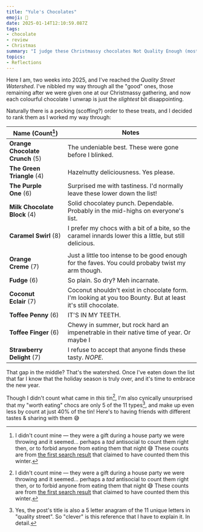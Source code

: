 ```yaml
---
title: "Yule's Chocolates"
emoji: 🍫
date: 2025-01-14T12:10:59.087Z
tags:
- chocolate
- review
- Christmas
summary: "I judge these Christmassy chocolates Not Quality Enough (most of the time)"
topics:
- Reflections
---
```

Here I am, two weeks into 2025, and I've reached the _Quality Street Watershed_. I've nibbled my way through all the "good" ones, those remaining after we were given one at our Christmassy gathering, and now each colourful chocolate I unwrap is just the _slightest_ bit disappointing.

Naturally there is a pecking (scoffing?) order to these treats, and I decided to rank them as I worked my way through:

| Name (Count[^1])                     | Notes                                                                                                        |
|--------------------------------------|--------------------------------------------------------------------------------------------------------------|
| **Orange Chocolate Crunch**&nbsp;(5) | The undeniable best. These were gone before I blinked.                                                       |
| **The Green Triangle**&nbsp;(4)      | Hazelnutty deliciousness. Yes please.                                                                        |
| **The Purple One**&nbsp;(6)          | Surprised me with tastiness. I'd normally leave these lower down the list!                                   |
| **Milk Chocolate Block**&nbsp;(4)    | Solid chocolatey punch. Dependable. Probably in the mid-highs on everyone's list.                            |
| **Caramel Swirl**&nbsp;(8)           | I prefer my chocs with a bit of a bite, so the caramel innards lower this a little, but still delicious.     |
|                                      |                                                                                                              |
| **Orange Creme**&nbsp;(7)            | Just a little too intense to be good enough for the faves. You could probaby twist my arm though.            |
| **Fudge**&nbsp;(6)                   | So plain. So dry‽ Meh incarnate.                                                                             |
| **Coconut Eclair**&nbsp;(7)          | Coconut shouldn't exist in chocolate form. I'm looking at you too Bounty. But at least it's still chocolate. |
| **Toffee Penny**&nbsp;(6)            | IT'S IN MY TEETH.                                                                                            |
| **Toffee Finger**&nbsp;(6)           | Chewy in summer, but rock hard an impenetrable in their native time of year. Or maybe I                      |
| **Strawberry Delight**&nbsp;(7)      | I refuse to accept that anyone finds these tasty. _NOPE._                                                    |

That gap in the middle? That's the watershed. Once I've eaten down the list that far I know that the holiday season is truly over, and it's time to embrace the new year.

Though I didn't count what came in _this_ tin[^1], I'm also cynically unsurprised that my "worth eating" chocs are only 5 of the 11 types[^2], and make up even less by count at just 40% of the tin! Here's to having friends with different tastes & sharing with them 😅

[^1]: I didn't count mine — they were a gift during a house party we were throwing and it seemed… perhaps a _tad_ antisocial to count them right then, or to forbid anyone from eating them that night 😅 These counts are from [the first search result](https://www.gazettelive.co.uk/whats-on/counted-every-chocolate-quality-street-30527339) that claimed to have counted them this winter.
[^2]: Yes, the post's title is also a 5 letter anagram of the 11 unique letters in "quality street". So "clever" is this reference that I have to explain it. In detail.
